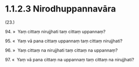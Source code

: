 # 1.1.2.3 Nirodhuppannavāra

(23.)

94\. »  Yaṃ cittaṃ nirujjhati taṃ cittaṃ uppannaṃ?

95\. «  Yaṃ vā pana cittaṃ uppannaṃ taṃ cittaṃ nirujjhati?

96\. »  Yaṃ cittaṃ na nirujjhati taṃ cittaṃ na uppannaṃ?

97\. «  Yaṃ vā pana cittaṃ na uppannaṃ taṃ cittaṃ na nirujjhati?
